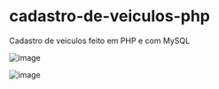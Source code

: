 # cadastro-de-veiculos-php
Cadastro de veiculos feito em PHP e com MySQL

![image](https://user-images.githubusercontent.com/66120423/185473236-63aa0a63-50ea-4650-bb93-7839d161022b.png)

![image](https://user-images.githubusercontent.com/66120423/185473557-858db9df-e297-4ac1-9891-f176d15abba4.png)

